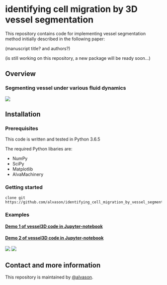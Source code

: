 # identifying cell migration by 3D vessel segmentation
This repository contains code for implementing vessel segmentation method initially described in the following paper:

(manuscript title? and authors?)

(is still working on this repository, a new package will be ready soon...)

## Overview
### Segmenting vessel under various fluid dynamics
![](https://github.com/alvason/identifying_cell_migration_by_vessel_segmentation/blob/main/figure/vessel_segmentation_v000.png)

## Installation
### Prerequisites
This code is written and tested in Python 3.6.5

The required Python libaries are:
* NumPy
* SciPy
* Matplotlib
* AlvaMachinery

### Getting started
```
clone git https://github.com/alvason/identifying_cell_migration_by_vessel_segmentation.git
```
### Examples
#### [Demo 1 of vessel3D code in Jupyter-notebook](https://github.com/alvason/identifying_cell_migration_by_vessel_segmentation/blob/master/code/migration3d_pbmc_cell_v001.ipynb)
#### [Demo 2 of vessel3D code in Jupyter-notebook](https://github.com/alvason/identifying_cell_migration_by_vessel_segmentation/blob/master/code/migration3d_pbmc_cell_v002.ipynb)
![](https://github.com/alvason/identifying_cell_migration_by_vessel_segmentation/blob/main/figure/outside_vessel_v000.png)
![](https://github.com/alvason/identifying_cell_migration_by_vessel_segmentation/blob/main/figure/inside_vessel_v000.png)
## Contact and more information
This repository is maintained by [@alvason](https://github.com/alvason).
